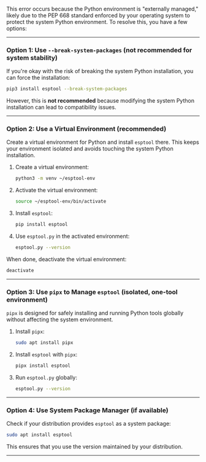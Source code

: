 This error occurs because the Python environment is "externally managed," likely due to the PEP 668 standard enforced by your operating system to protect the system Python environment. To resolve this, you have a few options:

---

### Option 1: Use `--break-system-packages` (not recommended for system stability)
If you're okay with the risk of breaking the system Python installation, you can force the installation:

```bash
pip3 install esptool --break-system-packages
```

However, this is **not recommended** because modifying the system Python installation can lead to compatibility issues.

---

### Option 2: Use a Virtual Environment (recommended)
Create a virtual environment for Python and install `esptool` there. This keeps your environment isolated and avoids touching the system Python installation.

1. Create a virtual environment:
   ```bash
   python3 -m venv ~/esptool-env
   ```

2. Activate the virtual environment:
   ```bash
   source ~/esptool-env/bin/activate
   ```

3. Install `esptool`:
   ```bash
   pip install esptool
   ```

4. Use `esptool.py` in the activated environment:
   ```bash
   esptool.py --version
   ```

When done, deactivate the virtual environment:
```bash
deactivate
```

---

### Option 3: Use `pipx` to Manage `esptool` (isolated, one-tool environment)
`pipx` is designed for safely installing and running Python tools globally without affecting the system environment.

1. Install `pipx`:
   ```bash
   sudo apt install pipx
   ```

2. Install `esptool` with `pipx`:
   ```bash
   pipx install esptool
   ```

3. Run `esptool.py` globally:
   ```bash
   esptool.py --version
   ```

---

### Option 4: Use System Package Manager (if available)
Check if your distribution provides `esptool` as a system package:

```bash
sudo apt install esptool
```

This ensures that you use the version maintained by your distribution.

---
